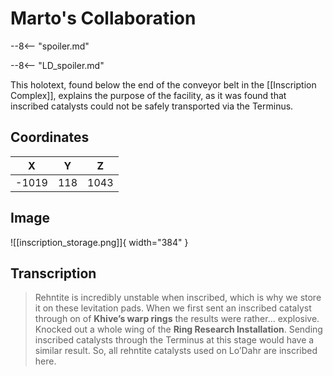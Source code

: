 # Marto's Collaboration

--8<-- "spoiler.md"

--8<-- "LD_spoiler.md"

This holotext, found below the end of the conveyor belt in the [[Inscription Complex]], explains the purpose of the facility, as it was found that inscribed catalysts could not be safely transported via the Terminus.

## Coordinates
| **X** | **Y** | **Z** |
| :---: | :---: | :---: |
| -1019 |  118  | 1043  |

## Image

![[inscription_storage.png]]{ width="384" }

## Transcription
> Rehntite is incredibly unstable when inscribed, which is why we store it on these levitation pads. When we first sent an inscribed catalyst through on of **Khive’s warp rings** the results were rather… explosive. Knocked out a whole wing of the **Ring Research Installation**. Sending inscribed catalysts through the Terminus at this stage would have a similar result. So, all rehntite catalysts used on Lo’Dahr are inscribed here.
